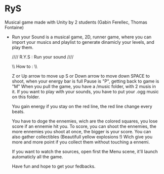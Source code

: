 RyS
===

Musical game made with Unity by 2 students (Gabin Ferellec, Thomas Fontaine)

- Run your Sound is a musical game, 2D, runner game, where you can import your musics and playlist to generate dinamicly your levels, and play them. 

    //// R.Y.S : Run your sound ////
    
    
    \\\\ How to : \\\\
    
    Z or Up arrow to move up
    S or Down arrow to move down
    SPACE to shoot, when your energy bar is full
    Pause is "P", getting back to game is "M"
    When you pull the game, you have a /music folder, with 2 musis in it. If you want to play with your sounds, you have 
    to put your .ogg music on this folder. 
  
    You gain energy if you stay on the red line, the red line change every beats. 
    
    You have to doge the ennemies, wich are the colored squares, you lose score if an ennemie hit you.
    To score, you can shoot the ennemies, the more ennemies you shoot at once, the bigger is your score. 
    You can also gather collectibles (Beautifull yellow explosions !) Wich give you more and more point if you collect them
    without touching a ennemi.
    
    If you want to watch the sources, open first the Menu scene, it'll launch automaticly all the game. 
    
    Have fun and hope to get your fedbacks.
    

